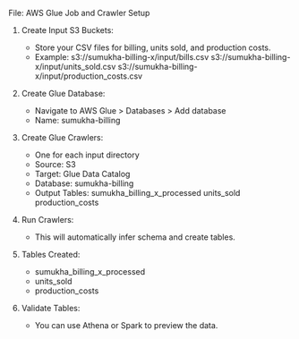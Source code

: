 File: AWS Glue Job and Crawler Setup

1. Create Input S3 Buckets:
   - Store your CSV files for billing, units sold, and production costs.
   - Example:
     s3://sumukha-billing-x/input/bills.csv
     s3://sumukha-billing-x/input/units_sold.csv
     s3://sumukha-billing-x/input/production_costs.csv

2. Create Glue Database:
   - Navigate to AWS Glue > Databases > Add database
   - Name: sumukha-billing

3. Create Glue Crawlers:
   - One for each input directory
   - Source: S3
   - Target: Glue Data Catalog
   - Database: sumukha-billing
   - Output Tables: 
     sumukha_billing_x_processed
     units_sold
     production_costs

4. Run Crawlers:
   - This will automatically infer schema and create tables.

5. Tables Created:
   - sumukha_billing_x_processed
   - units_sold
   - production_costs

6. Validate Tables:
   - You can use Athena or Spark to preview the data.
